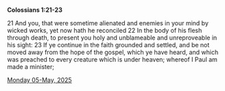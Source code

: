 **Colossians 1:21-23**

21 And you, that were sometime alienated and enemies in your mind by wicked works, yet now hath he reconciled 22 In the body of his flesh through death, to present you holy and unblameable and unreproveable in his sight: 23 If ye continue in the faith grounded and settled, and be not moved away from the hope of the gospel, which ye have heard, and which was preached to every creature which is under heaven; whereof I Paul am made a minister;

[Monday 05-May, 2025](https://getbible.net/kjv/Colossians/1/21-23)
